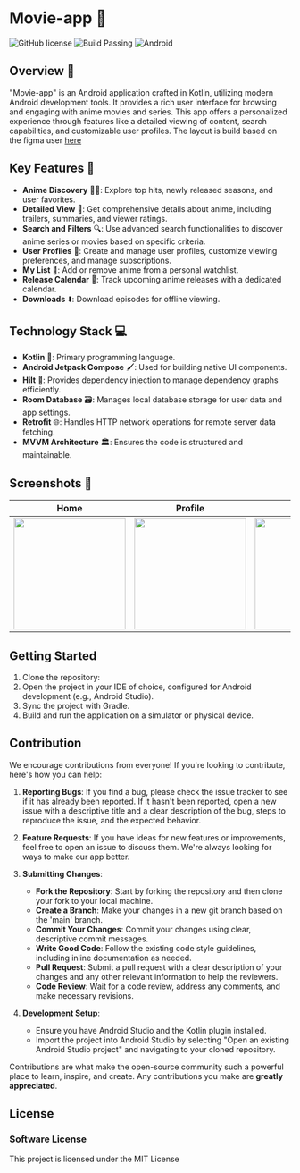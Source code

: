 # Movie-app 🎥
![GitHub license](https://img.shields.io/badge/license-MIT-blue.svg)
![Build Passing](https://img.shields.io/badge/build-passing-brightgreen.svg)
![Android](https://img.shields.io/badge/platform-Android-green.svg)

## Overview 🌟

"Movie-app" is an Android application crafted in Kotlin, utilizing modern Android development tools. It provides a rich user interface for browsing and engaging with anime movies and series. This app offers a personalized experience through features like a detailed viewing of content, search capabilities, and customizable user profiles. The layout is build based on the figma user [here](https://www.figma.com/community/file/1216600652049107884)

## Key Features 🔑

- **Anime Discovery** 🕵️‍♂️: Explore top hits, newly released seasons, and user favorites.
- **Detailed View** 📖: Get comprehensive details about anime, including trailers, summaries, and viewer ratings.
- **Search and Filters** 🔍: Use advanced search functionalities to discover anime series or movies based on specific criteria.
- **User Profiles** 👤: Create and manage user profiles, customize viewing preferences, and manage subscriptions.
- **My List** 📝: Add or remove anime from a personal watchlist.
- **Release Calendar** 📅: Track upcoming anime releases with a dedicated calendar.
- **Downloads** ⬇️: Download episodes for offline viewing.

## Technology Stack 💻

- **Kotlin** 📱: Primary programming language.
- **Android Jetpack Compose** 🖌️: Used for building native UI components.
- **Hilt** 🔗: Provides dependency injection to manage dependency graphs efficiently.
- **Room Database** 🗃️: Manages local database storage for user data and app settings.
- **Retrofit** 🌐: Handles HTTP network operations for remote server data fetching.
- **MVVM Architecture** 🏛️: Ensures the code is structured and maintainable.

## Screenshots 📸

| Home | Profile | My List | Top Hits | Search |
|:----:|:-------:|:-------:|:--------:|:------:|
| <img src="https://github.com/NolifekNTB/Movie-app/assets/89972199/7ec5eed2-641c-428a-bf18-de13c4f9445a" width="200"> | <img src="https://github.com/NolifekNTB/Movie-app/assets/89972199/ed926076-1b05-473f-9ac7-8b3d55166c65" width="200"> | <img src="https://github.com/NolifekNTB/Movie-app/assets/89972199/c27549e5-da97-40e6-a2bd-b49570cecf4d" width="200"> | <img src="https://github.com/NolifekNTB/Movie-app/assets/89972199/b42dd4b7-b19e-48ca-b943-74d4e4244382" width="200"> | <img src="https://github.com/NolifekNTB/Movie-app/assets/89972199/d28e71ea-2f58-479b-ab32-d73a5b83de13" width="200"> |



## Getting Started

1. Clone the repository:
2. Open the project in your IDE of choice, configured for Android development (e.g., Android Studio).
3. Sync the project with Gradle.
4. Build and run the application on a simulator or physical device.

## Contribution

We encourage contributions from everyone! If you're looking to contribute, here's how you can help:

1. **Reporting Bugs**: If you find a bug, please check the issue tracker to see if it has already been reported. If it hasn't been reported, open a new issue with a descriptive title and a clear description of the bug, steps to reproduce the issue, and the expected behavior.

2. **Feature Requests**: If you have ideas for new features or improvements, feel free to open an issue to discuss them. We're always looking for ways to make our app better.

3. **Submitting Changes**:
   - **Fork the Repository**: Start by forking the repository and then clone your fork to your local machine.
   - **Create a Branch**: Make your changes in a new git branch based on the 'main' branch.
   - **Commit Your Changes**: Commit your changes using clear, descriptive commit messages. 
   - **Write Good Code**: Follow the existing code style guidelines, including inline documentation as needed.
   - **Pull Request**: Submit a pull request with a clear description of your changes and any other relevant information to help the reviewers.
   - **Code Review**: Wait for a code review, address any comments, and make necessary revisions.

4. **Development Setup**:
   - Ensure you have Android Studio and the Kotlin plugin installed.
   - Import the project into Android Studio by selecting "Open an existing Android Studio project" and navigating to your cloned repository.

Contributions are what make the open-source community such a powerful place to learn, inspire, and create. Any contributions you make are **greatly appreciated**.


## License

### Software License
This project is licensed under the MIT License
